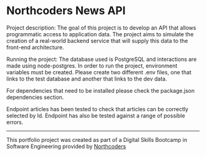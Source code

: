 # Northcoders News API

Project description:
The goal of this project is to develop an API that allows programmatic access to application data. The project aims to simulate the creation of a real-world backend service that will supply this data to the front-end architecture.

Running the project:
The database used is PostgreSQL and interactions are made using node-postgres. In order to run the project, environment variables must be created. Please create two different .env files, one that links to the test database and another that links to the dev data.

For dependencies that need to be installed please check the package.json dependencies section.

Endpoint articles has been tested to check that articles can be correctly selected by Id. Endpoint has also be tested against a range of possible errors.

---

This portfolio project was created as part of a Digital Skills Bootcamp in Software Engineering provided by [Northcoders](https://northcoders.com/)
